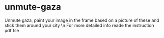 # unmute-gaza
Unmute gaza, paint your image in the frame based on a picture of these and stick them around your city \n
For more detailed info reade the instruction pdf file
